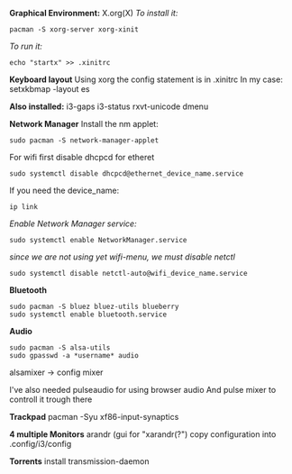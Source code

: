 **Graphical Environment:**
X.org(X)
*To install it:*
```
pacman -S xorg-server xorg-xinit
```

*To run it:*
```
echo "startx" >> .xinitrc
```

**Keyboard layout**
Using xorg the config statement is in .xinitrc
In my case:
setxkbmap -layout es

**Also installed:**
i3-gaps i3-status rxvt-unicode dmenu 

**Network Manager**
Install the nm applet:
```
sudo pacman -S network-manager-applet
```

For wifi first disable dhcpcd for etheret
```
sudo systemctl disable dhcpcd@ethernet_device_name.service
```
If you need the device_name:
```
ip link
```
*Enable Network Manager service:*
```
sudo systemctl enable NetworkManager.service
```

*since we are not using yet wifi-menu, we must disable netctl*
```
sudo systemctl disable netctl-auto@wifi_device_name.service
```
**Bluetooth**
```
sudo pacman -S bluez bluez-utils blueberry
sudo systemctl enable bluetooth.service
```
**Audio**
```
sudo pacman -S alsa-utils
sudo gpasswd -a *username* audio
```
alsamixer -> config mixer

I've also needed pulseaudio for using browser audio
And pulse mixer to controll it trough there

**Trackpad**
pacman -Syu xf86-input-synaptics 

**4 multiple Monitors**
arandr (gui for "xarandr(?")
copy configuration into .config/i3/config

**Torrents**
install transmission-daemon
